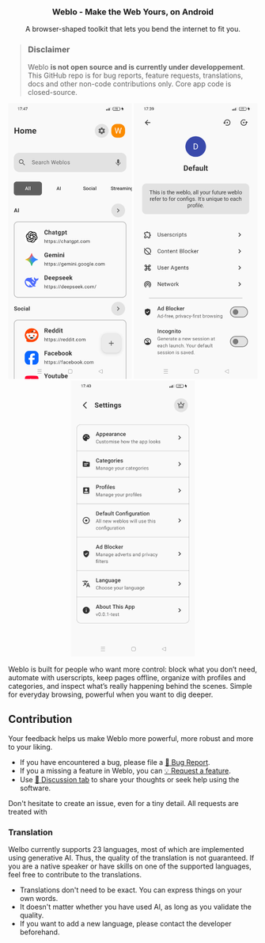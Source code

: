<h3 align="center">Weblo - Make the Web Yours, on Android</h3>
<p align="center">A browser-shaped toolkit that lets you bend the internet to fit you.</p>


> ### Disclaimer
> Weblo **is not open source and is __currently under developpement__**. This GitHub repo is for bug reports, feature requests, translations, docs and other non-code contributions only. Core app code is closed-source.

<p align="center">
<picture>
   <source media="(prefers-color-scheme: dark)" srcset="./img/night/Screenshot_home.png" width="250">
   <img src="./img/Screenshot_home.png" width="250" alt="weblo_home_screenshot">
 </picture>
<picture>
   <source media="(prefers-color-scheme: dark)" srcset="./img/night/Screenshot_config.png" width="250">
   <img src="./img/Screenshot_config.png" width="250" alt="weblo_config_screenshot">
 </picture>
<picture>
   <source media="(prefers-color-scheme: dark)" srcset="./img/night/Screenshot_settings.png" width="250">
   <img src="./img/Screenshot_settings.png" width="250" alt="weblo_settings_screenshot">
 </picture>
</p>


Weblo is built for people who want more control: block what you don’t need, automate with userscripts, keep pages offline, organize with profiles and categories, and inspect what’s really happening behind the scenes. Simple for everyday browsing, powerful when you want to dig deeper.


## Contribution

Your feedback helps us make Weblo more powerful, more robust and more to your liking.

* If you have encountered a bug, please file a [🐞 Bug Report](https://github.com/ycngmn/Weblo/issues/new?template=bug_report.yml).
* If you a missing a feature in Weblo, you can [💡 Request a feature](https://github.com/ycngmn/Weblo/issues/new?template=feature_request.yml).
* Use [💬 Discussion tab](https://github.com/ycngmn/Weblo/discussions) to share your thoughts or seek help using the software.

Don't hesitate to create an issue, even for a tiny detail. All requests are treated with

### Translation

Welbo currently supports 23 languages, most of which are implemented using generative AI. Thus, the quality of the translation is not guaranteed.
If you are a native speaker or have skills on one of the supported languages, feel free to contribute to the translations.

* Translations don't need to be exact. You can express things on your own words.
* It doesn't matter whether you have used AI, as long as you validate the quality.
* If you want to add a new language, please contact the developer beforehand.